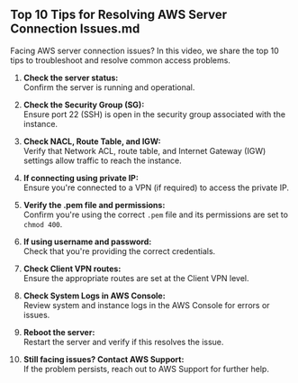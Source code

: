 ## Top 10 Tips for Resolving AWS Server Connection Issues.md

Facing AWS server connection issues? In this video, we share the top 10 tips to troubleshoot and resolve common access problems. 

1. **Check the server status:**  
   Confirm the server is running and operational.

2. **Check the Security Group (SG):**  
   Ensure port 22 (SSH) is open in the security group associated with the instance.

3. **Check NACL, Route Table, and IGW:**  
   Verify that Network ACL, route table, and Internet Gateway (IGW) settings allow traffic to reach the instance.

4. **If connecting using private IP:**  
   Ensure you're connected to a VPN (if required) to access the private IP.

5. **Verify the .pem file and permissions:**  
   Confirm you're using the correct `.pem` file and its permissions are set to `chmod 400`.

6. **If using username and password:**  
   Check that you're providing the correct credentials.

7. **Check Client VPN routes:**  
   Ensure the appropriate routes are set at the Client VPN level.

8. **Check System Logs in AWS Console:**  
   Review system and instance logs in the AWS Console for errors or issues.

9. **Reboot the server:**  
   Restart the server and verify if this resolves the issue.

10. **Still facing issues? Contact AWS Support:**  
    If the problem persists, reach out to AWS Support for further help.

